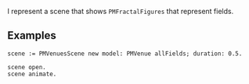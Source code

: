 I represent a scene that shows `PMFractalFigures` that represent fields.

## Examples
```st
scene := PMVenuesScene new model: PMVenue allFields; duration: 0.5.

scene open. 
scene animate.
```